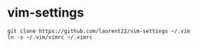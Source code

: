 vim-settings
============
    git clone https://github.com/laurent22/vim-settings ~/.vim
    ln -s ~/.vim/vimrc ~/.vimrc
